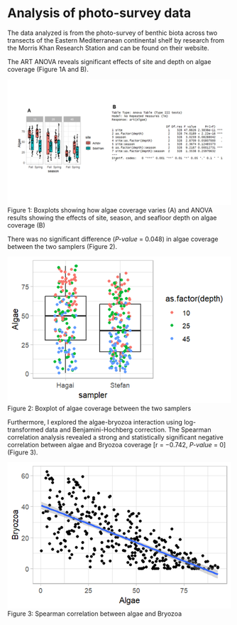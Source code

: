 # **Analysis of photo-survey data**

The data analyzed is from the photo-survey of benthic biota across two transects of the Eastern Mediterranean continental shelf by research from the Morris Khan Research Station and can be found on their website.

The ART ANOVA reveals significant effects of site and depth on algae coverage (Figure 1A and B).

![alt text](<Photosurvey_site and depth analysis.png>)  
Figure 1: Boxplots showing how algae coverage varies (A) and ANOVA results showing the effects of site, season, and seafloor depth on algae coverage (B)

There was no significant difference (*P-value* = 0.048) in algae coverage between the two samplers (Figure 2).

![alt text](<Algae vs sample.png>)  
Figure 2: Boxplot of algae coverage between the two samplers

Furthermore, I explored the algae-bryozoa interaction using log-transformed data and Benjamini-Hochberg correction. The Spearman correlation analysis revealed a strong and statistically significant negative correlation between algae and Bryozoa coverage [r = −0.742, *P-value* = 0] (Figure 3).

![alt text](<Correlation (Algae vs Bryozoa).png>)   
Figure 3: Spearman correlation between algae and Bryozoa

